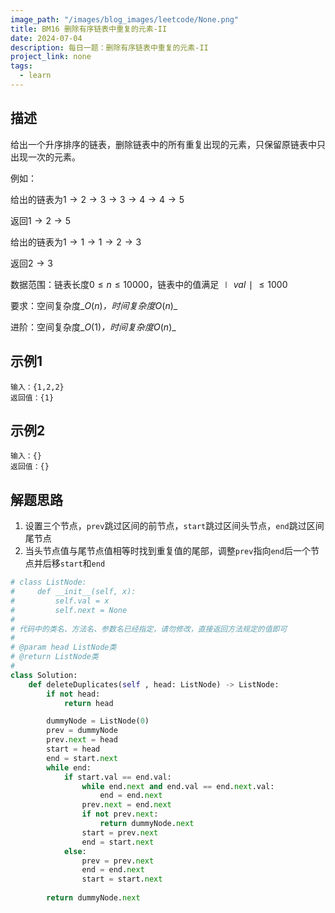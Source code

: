 ```yaml
---
image_path: "/images/blog_images/leetcode/None.png"
title: BM16 删除有序链表中重复的元素-II
date: 2024-07-04
description: 每日一题：删除有序链表中重复的元素-II
project_link: none
tags:
  - learn
---
```

## 描述

给出一个升序排序的链表，删除链表中的所有重复出现的元素，只保留原链表中只出现一次的元素。

例如：

给出的链表为$1→2→3→3→4→4→5$﻿

返回$1→2→5$﻿

给出的链表为$1→1→1→2→3$﻿

返回$2→3$﻿

数据范围：链表长度$0≤n≤10000$﻿，链表中的值满足$∣val∣≤1000$﻿

要求：空间复杂度_$O(n)$_﻿，时间复杂度_$O(n)$_﻿

进阶：空间复杂度_$O(1)$_﻿，时间复杂度_$O(n)$_﻿

## 示例1

```Plain
输入：{1,2,2}
返回值：{1}
```

## 示例2

```Plain
输入：{}
返回值：{}
```

## 解题思路

1. 设置三个节点，`prev`跳过区间的前节点，`start`跳过区间头节点，`end`跳过区间尾节点
2. 当头节点值与尾节点值相等时找到重复值的尾部，调整`prev`指向`end`后一个节点并后移`start`和`end`

```Python
# class ListNode:
#     def __init__(self, x):
#         self.val = x
#         self.next = None
#
# 代码中的类名、方法名、参数名已经指定，请勿修改，直接返回方法规定的值即可
# 
# @param head ListNode类 
# @return ListNode类
#
class Solution:
    def deleteDuplicates(self , head: ListNode) -> ListNode:
        if not head:
            return head

        dummyNode = ListNode(0)
        prev = dummyNode
        prev.next = head
        start = head
        end = start.next
        while end:
            if start.val == end.val:
                while end.next and end.val == end.next.val:
                    end = end.next
                prev.next = end.next
                if not prev.next:
                    return dummyNode.next
                start = prev.next
                end = start.next
            else:
                prev = prev.next
                end = end.next
                start = start.next
            
        return dummyNode.next
```